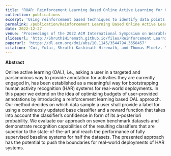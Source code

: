 ```yaml
---
title: "ROAR: Reinforcement Learning Based Online Active Learning for Human Activity Recognition"
collection: publications
excerpt: 'Using reinforcement based techniques to identify data points to query for labeling in a HAR task.'
permalink: /publication/Reinforcement Learning Based Online Active Learning for Human Activity Recognition
date: 2022-12-27
venue: 'Proceedings of the 2022 ACM International Symposium on Wearable Computers'
slidesurl: 'http://ShruthiHiremath.github.io/files/Reinforcement Learning Based Online Active Learning for Human Activity Recognition.pdf'
paperurl: 'https://dl.acm.org/doi/abs/10.1145/3544794.3558457'
citation: 'Cui, Yulai, Shruthi Kashinath Hiremath, and Thomas Ploetz. "Reinforcement learning based online active learning for human activity recognition." In Proceedings of the 2022 ACM International Symposium on Wearable Computers, pp. 23-27. 2022.'
---
```


**Abstract**

Online active learning (OAL), i.e., asking a user in a targeted and parsimonious way to provide annotation for activities they are currently engaged in, has been established as a meaningful way for bootstrapping human activity recognition (HAR) systems for real-world deployments. In this paper we extend on the idea of optimizing budgets of user-provided annotations by introducing a reinforcement learning based OAL approach. Our method decides on which data sample a user shall provide a label for using a continuosly updated base classifier and a reward function that takes into account the classifier’s confidence in form of its a-posteriori probability. We evaluate our approach on seven benchmark datasets and demonstrate recognition capabilities of the resulting classifiers that are superior to the state-of-the-art and reach the performance of fully supervised baseline systems for half the datasets. The presented approach has the potential to push the boundaries for real-world deployments of HAR systems.
